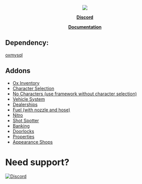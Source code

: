 <p  align="center">
  <img src="https://user-images.githubusercontent.com/86536434/193703880-5cb7deef-af37-42cc-8df2-b13332afee67.png" />
</p>

<p align='center'><b><a href="https://discord.gg/nc82d8zvjm">Discord</a></b>

<p align='center'><b><a href="https://ndfw.gitbook.io/nd-framework/">Documentation</a></b>

## Dependency:
[oxmysql](https://github.com/overextended/oxmysql/releases/download/v2.4.0/oxmysql.zip)

## Addons

* [Ox Inventory](https://github.com/overextended/ox_inventory/releases)
* [Character Selection](https://github.com/ND-Framework/ND_CharacterSelection)
* [No Characters (use framework without character selection)](https://github.com/ND-Framework/ND_NoCharacters)
* [Vehicle System](https://github.com/ND-Framework/ND_VehicleSystem)
* [Dealerships](https://github.com/ND-Framework/ND_Dealership)
* [Fuel (with nozzle and hose)](https://github.com/ND-Framework/ND_Fuel)
* [Nitro](https://github.com/ND-Framework/ND_Nitro)
* [Shot Spotter](https://github.com/ND-Framework/ND_ShotSpotter)
* [Banking](https://github.com/ND-Framework/ND_Banking)
* [Doorlocks](https://github.com/ND-Framework/ND_Doorlocks)
* [Properties](https://github.com/ND-Framework/ND_Properties)
* [Appearance Shops](https://github.com/ND-Framework/ND_AppearanceShops)

# Need support?
[![Discord](https://discordapp.com/api/guilds/857672921912836116/widget.png?style=banner3)](https://discord.gg/Z9Mxu72zZ6)

